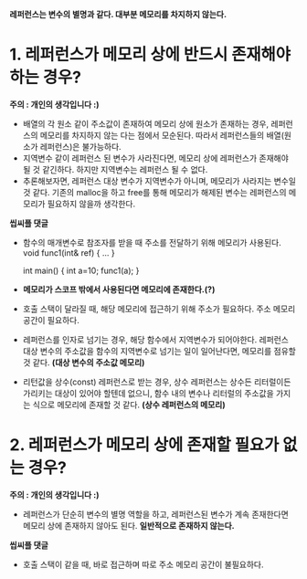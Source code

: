 
**레퍼런스는 변수의 별명과 같다. 대부분 메모리를 차지하지 않는다.**
# 1. 레퍼런스가 메모리 상에 반드시 존재해야 하는 경우? 
**주의 : 개인의 생각입니다 :)**
* 배열의 각 원소 같이 주소값이 존재하여 메모리 상에 원소가 존재하는 경우, 레퍼런스의 메모리를 차지하지 않는 다는 점에서 모순된다. 따라서 레퍼런스들의 배열(원소가 레퍼런스)은 불가능하다.
* 지역변수 같이 레퍼런스 된 변수가 사라진다면, 메모리 상에 레퍼런스가 존재해야 될 것 같긴하다. 하지만 지역변수는 레퍼런스 될 수 없다. 
* 추론해보자면, 레퍼런스 대상 변수가 지역변수가 아니며, 메모리가 사라지는 변수일 것 같다. 기존의 malloc을 하고 free를 통해 메모리가 해제된 변수는 레퍼런스의 메모리가 필요하지 않을까 생각한다.

**씹씨플 댓글**
* 함수의 매개변수로 참조자를 받을 때 주소를 전달하기 위해 메모리가 사용된다.
    void func1(int& ref) {
        ...
    } 

    int main() {
        int a=10;
        func1(a);
    }
* **메모리가 스코프 밖에서 사용된다면 메모리에 존재한다.(?)**
* 호출 스택이 달라질 때, 해당 메모리에 접근하기 위해 주소가 필요하다. 주소 메모리 공간이 필요하다.
* 레퍼런스를 인자로 넘기는 경우, 해당 함수에서 지역변수가 되어야한다. 레퍼런스 대상 변수의 주소값을 함수의 지역변수로 넘기는 일이 일어난다면, 메모리를 점유할 것 같다. **(대상 변수의 주소값 메모리)**
* 리턴값을 상수(const) 레퍼런스로 받는 경우, 상수 레퍼런스는 상수든 리터럴이든 가리키는 대상이 있어야 할텐데 없으니, 함수 내의 변수나 리터럴의 주소값을 가지는 식으로 메모리에 존재할 것 같다. **(상수 레퍼런스의 메모리)**
# 2. 레퍼런스가 메모리 상에 존재할 필요가 없는 경우?
**주의 : 개인의 생각입니다 :)**
* 레퍼런스가 단순히 변수의 별명 역할을 하고, 레퍼런스된 변수가 계속 존재한다면 메모리 상에 존재하지 않아도 된다. **일반적으로 존재하지 않는다.**

**씹씨플 댓글**
* 호출 스택이 같을 때, 바로 접근하며 따로 주소 메모리 공간이 불필요하다.